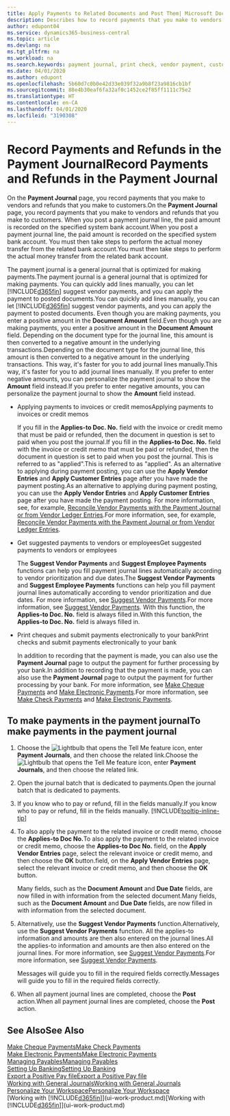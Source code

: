 ```yaml
---
title: Apply Payments to Related Documents and Post Them| Microsoft Docs
description: Describes how to record payments that you make to vendors and refunds that you make to customers.
author: edupont04
ms.service: dynamics365-business-central
ms.topic: article
ms.devlang: na
ms.tgt_pltfrm: na
ms.workload: na
ms.search.keywords: payment journal, print check, vendor payment, customer refund, creditor, debt, balance due, AP
ms.date: 04/01/2020
ms.author: edupont
ms.openlocfilehash: 5b60d7c0b0e42d33e039f32a9b8f23a9816cb1bf
ms.sourcegitcommit: 88e4b30eaf6fa32af0c1452ce2f85ff1111c75e2
ms.translationtype: HT
ms.contentlocale: en-CA
ms.lasthandoff: 04/01/2020
ms.locfileid: "3190308"
---
```

# <a name="record-payments-and-refunds-in-the-payment-journal"></a><span data-ttu-id="87a9f-103">Record Payments and Refunds in the Payment Journal</span><span class="sxs-lookup"><span data-stu-id="87a9f-103">Record Payments and Refunds in the Payment Journal</span></span>

<span data-ttu-id="87a9f-104">On the **Payment Journal** page, you record payments that you make to vendors and refunds that you make to customers.</span><span class="sxs-lookup"><span data-stu-id="87a9f-104">On the **Payment Journal** page, you record payments that you make to vendors and refunds that you make to customers.</span></span> <span data-ttu-id="87a9f-105">When you post a payment journal line, the paid amount is recorded on the specified system bank account.</span><span class="sxs-lookup"><span data-stu-id="87a9f-105">When you post a payment journal line, the paid amount is recorded on the specified system bank account.</span></span> <span data-ttu-id="87a9f-106">You must then take steps to perform the actual money transfer from the related bank account.</span><span class="sxs-lookup"><span data-stu-id="87a9f-106">You must then take steps to perform the actual money transfer from the related bank account.</span></span>  

<span data-ttu-id="87a9f-107">The payment journal is a general journal that is optimized for making payments.</span><span class="sxs-lookup"><span data-stu-id="87a9f-107">The payment journal is a general journal that is optimized for making payments.</span></span> <span data-ttu-id="87a9f-108">You can quickly add lines manually, you can let [!INCLUDE[d365fin](includes/d365fin_md.md)] suggest vendor payments, and you can apply the payment to posted documents.</span><span class="sxs-lookup"><span data-stu-id="87a9f-108">You can quickly add lines manually, you can let [!INCLUDE[d365fin](includes/d365fin_md.md)] suggest vendor payments, and you can apply the payment to posted documents.</span></span> <span data-ttu-id="87a9f-109">Even though you are making payments, you enter a positive amount in the **Document Amount** field.</span><span class="sxs-lookup"><span data-stu-id="87a9f-109">Even though you are making payments, you enter a positive amount in the **Document Amount** field.</span></span> <span data-ttu-id="87a9f-110">Depending on the document type for the journal line, this amount is then converted to a negative amount in the underlying transactions.</span><span class="sxs-lookup"><span data-stu-id="87a9f-110">Depending on the document type for the journal line, this amount is then converted to a negative amount in the underlying transactions.</span></span> <span data-ttu-id="87a9f-111">This way, it's faster for you to add journal lines manually.</span><span class="sxs-lookup"><span data-stu-id="87a9f-111">This way, it's faster for you to add journal lines manually.</span></span> <span data-ttu-id="87a9f-112">If you prefer to enter negative amounts, you can personalize the payment journal to show the **Amount** field instead.</span><span class="sxs-lookup"><span data-stu-id="87a9f-112">If you prefer to enter negative amounts, you can personalize the payment journal to show the **Amount** field instead.</span></span>  

- <span data-ttu-id="87a9f-113">Applying payments to invoices or credit memos</span><span class="sxs-lookup"><span data-stu-id="87a9f-113">Applying payments to invoices or credit memos</span></span>

    <span data-ttu-id="87a9f-114">If you fill in the **Applies-to Doc. No.** field with the invoice or credit memo that must be paid or refunded, then the document in question is set to paid when you post the journal.</span><span class="sxs-lookup"><span data-stu-id="87a9f-114">If you fill in the **Applies-to Doc. No.** field with the invoice or credit memo that must be paid or refunded, then the document in question is set to paid when you post the journal.</span></span> <span data-ttu-id="87a9f-115">This is referred to as "applied".</span><span class="sxs-lookup"><span data-stu-id="87a9f-115">This is referred to as "applied".</span></span> <span data-ttu-id="87a9f-116">As an alternative to applying during payment posting, you can use the **Apply Vendor Entries** and **Apply Customer Entries** page after you have made the payment posting.</span><span class="sxs-lookup"><span data-stu-id="87a9f-116">As an alternative to applying during payment posting, you can use the **Apply Vendor Entries** and **Apply Customer Entries** page after you have made the payment posting.</span></span> <span data-ttu-id="87a9f-117">For more information, see, for example, [Reconcile Vendor Payments with the Payment Journal or from Vendor Ledger Entries](payables-how-apply-purchase-transactions-manually.md).</span><span class="sxs-lookup"><span data-stu-id="87a9f-117">For more information, see, for example, [Reconcile Vendor Payments with the Payment Journal or from Vendor Ledger Entries](payables-how-apply-purchase-transactions-manually.md).</span></span>  

- <span data-ttu-id="87a9f-118">Get suggested payments to vendors or employees</span><span class="sxs-lookup"><span data-stu-id="87a9f-118">Get suggested payments to vendors or employees</span></span>

    <span data-ttu-id="87a9f-119">The **Suggest Vendor Payments** and **Suggest Employee Payments** functions can help you fill payment journal lines automatically according to vendor prioritization and due dates.</span><span class="sxs-lookup"><span data-stu-id="87a9f-119">The **Suggest Vendor Payments** and **Suggest Employee Payments** functions can help you fill payment journal lines automatically according to vendor prioritization and due dates.</span></span> <span data-ttu-id="87a9f-120">For more information, see [Suggest Vendor Payments](payables-how-suggest-vendor-payments.md).</span><span class="sxs-lookup"><span data-stu-id="87a9f-120">For more information, see [Suggest Vendor Payments](payables-how-suggest-vendor-payments.md).</span></span> <span data-ttu-id="87a9f-121">With this function, the **Applies-to Doc. No.** field is always filled in.</span><span class="sxs-lookup"><span data-stu-id="87a9f-121">With this function, the **Applies-to Doc. No.** field is always filled in.</span></span>  

- <span data-ttu-id="87a9f-122">Print cheques and submit payments electronically to your bank</span><span class="sxs-lookup"><span data-stu-id="87a9f-122">Print checks and submit payments electronically to your bank</span></span>

    <span data-ttu-id="87a9f-123">In addition to recording that the payment is made, you can also use the **Payment Journal** page to output the payment for further processing by your bank.</span><span class="sxs-lookup"><span data-stu-id="87a9f-123">In addition to recording that the payment is made, you can also use the **Payment Journal** page to output the payment for further processing by your bank.</span></span> <span data-ttu-id="87a9f-124">For more information, see [Make Cheque Payments](payables-how-work-checks.md) and [Make Electronic Payments](finance-make-payments-with-bank-data-conversion-service-or-sepa-credit-transfer.md#exporting-payments-to-a-bank-file).</span><span class="sxs-lookup"><span data-stu-id="87a9f-124">For more information, see [Make Check Payments](payables-how-work-checks.md) and [Make Electronic Payments](finance-make-payments-with-bank-data-conversion-service-or-sepa-credit-transfer.md#exporting-payments-to-a-bank-file).</span></span>  

## <a name="to-make-payments-in-the-payment-journal"></a><span data-ttu-id="87a9f-125">To make payments in the payment journal</span><span class="sxs-lookup"><span data-stu-id="87a9f-125">To make payments in the payment journal</span></span>

1. <span data-ttu-id="87a9f-126">Choose the ![Lightbulb that opens the Tell Me feature](media/ui-search/search_small.png "Tell me what you want to do") icon, enter **Payment Journals**, and then choose the related link.</span><span class="sxs-lookup"><span data-stu-id="87a9f-126">Choose the ![Lightbulb that opens the Tell Me feature](media/ui-search/search_small.png "Tell me what you want to do") icon, enter **Payment Journals**, and then choose the related link.</span></span>
2. <span data-ttu-id="87a9f-127">Open the journal batch that is dedicated to payments.</span><span class="sxs-lookup"><span data-stu-id="87a9f-127">Open the journal batch that is dedicated to payments.</span></span>
3. <span data-ttu-id="87a9f-128">If you know who to pay or refund, fill in the fields manually.</span><span class="sxs-lookup"><span data-stu-id="87a9f-128">If you know who to pay or refund, fill in the fields manually.</span></span> [!INCLUDE[tooltip-inline-tip](includes/tooltip-inline-tip_md.md)]
4. <span data-ttu-id="87a9f-129">To also apply the payment to the related invoice or credit memo, choose the **Applies-to Doc No.**</span><span class="sxs-lookup"><span data-stu-id="87a9f-129">To also apply the payment to the related invoice or credit memo, choose the **Applies-to Doc No.**</span></span> <span data-ttu-id="87a9f-130">field, on the **Apply Vendor Entries** page, select the relevant invoice or credit memo, and then choose the **OK** button.</span><span class="sxs-lookup"><span data-stu-id="87a9f-130">field, on the **Apply Vendor Entries** page, select the relevant invoice or credit memo, and then choose the **OK** button.</span></span>

    <span data-ttu-id="87a9f-131">Many fields, such as the **Document Amount** and **Due Date** fields, are now filled in with information from the selected document.</span><span class="sxs-lookup"><span data-stu-id="87a9f-131">Many fields, such as the **Document Amount** and **Due Date** fields, are now filled in with information from the selected document.</span></span>
5. <span data-ttu-id="87a9f-132">Alternatively, use the **Suggest Vendor Payments** function.</span><span class="sxs-lookup"><span data-stu-id="87a9f-132">Alternatively, use the **Suggest Vendor Payments** function.</span></span> <span data-ttu-id="87a9f-133">All the applies-to information and amounts are then also entered on the journal lines.</span><span class="sxs-lookup"><span data-stu-id="87a9f-133">All the applies-to information and amounts are then also entered on the journal lines.</span></span> <span data-ttu-id="87a9f-134">For more information, see [Suggest Vendor Payments](payables-how-suggest-vendor-payments.md).</span><span class="sxs-lookup"><span data-stu-id="87a9f-134">For more information, see [Suggest Vendor Payments](payables-how-suggest-vendor-payments.md).</span></span>

    <span data-ttu-id="87a9f-135">Messages will guide you to fill in the required fields correctly.</span><span class="sxs-lookup"><span data-stu-id="87a9f-135">Messages will guide you to fill in the required fields correctly.</span></span>
6.  <span data-ttu-id="87a9f-136">When all payment journal lines are completed, choose the **Post** action.</span><span class="sxs-lookup"><span data-stu-id="87a9f-136">When all payment journal lines are completed, choose the **Post** action.</span></span>

## <a name="see-also"></a><span data-ttu-id="87a9f-137">See Also</span><span class="sxs-lookup"><span data-stu-id="87a9f-137">See Also</span></span>
[<span data-ttu-id="87a9f-138">Make Cheque Payments</span><span class="sxs-lookup"><span data-stu-id="87a9f-138">Make Check Payments</span></span>](payables-how-work-checks.md)  
[<span data-ttu-id="87a9f-139">Make Electronic Payments</span><span class="sxs-lookup"><span data-stu-id="87a9f-139">Make Electronic Payments</span></span>](finance-make-payments-with-bank-data-conversion-service-or-sepa-credit-transfer.md#exporting-payments-to-a-bank-file)  
[<span data-ttu-id="87a9f-140">Managing Payables</span><span class="sxs-lookup"><span data-stu-id="87a9f-140">Managing Payables</span></span>](payables-manage-payables.md)  
[<span data-ttu-id="87a9f-141">Setting Up Banking</span><span class="sxs-lookup"><span data-stu-id="87a9f-141">Setting Up Banking</span></span>](bank-setup-banking.md)  
[<span data-ttu-id="87a9f-142">Export a Positive Pay file</span><span class="sxs-lookup"><span data-stu-id="87a9f-142">Export a Positive Pay file</span></span>](finance-how-positive-pay.md)  
[<span data-ttu-id="87a9f-143">Working with General Journals</span><span class="sxs-lookup"><span data-stu-id="87a9f-143">Working with General Journals</span></span>](ui-work-general-journals.md)  
[<span data-ttu-id="87a9f-144">Personalize Your Workspace</span><span class="sxs-lookup"><span data-stu-id="87a9f-144">Personalize Your Workspace</span></span>](ui-personalization-user.md)  
<span data-ttu-id="87a9f-145">[Working with [!INCLUDE[d365fin](includes/d365fin_md.md)]](ui-work-product.md)</span><span class="sxs-lookup"><span data-stu-id="87a9f-145">[Working with [!INCLUDE[d365fin](includes/d365fin_md.md)]](ui-work-product.md)</span></span>  
